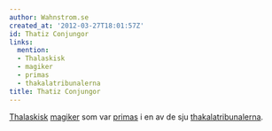 ```yaml
---
author: Wahnstrom.se
created_at: '2012-03-27T18:01:57Z'
id: Thatiz Conjungor
links:
  mention:
  - Thalaskisk
  - magiker
  - primas
  - thakalatribunalerna
title: Thatiz Conjungor
---
```


[Thalaskisk][] [magiker] som var [primas] i en av de sju [thakalatribunalerna].

  [Thalaskisk]: Thalaskisk
  [magiker]: magiker
  [primas]: primas
  [thakalatribunalerna]: thakalatribunalerna